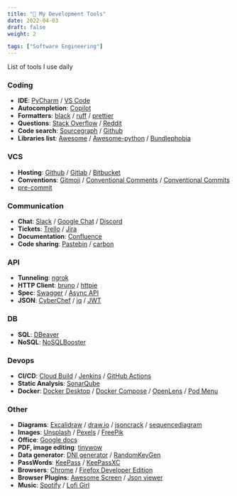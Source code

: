 ```yaml
---
title: "🔨 My Development Tools"
date: 2022-04-03
draft: false
weight: 2

tags: ["Software Engineering"]
---
```


List of tools I use daily

<!--more-->

### Coding

- **IDE**: [PyCharm](https://www.jetbrains.com/pycharm/) / [VS Code](https://code.visualstudio.com/)
- **Autocompletion**: [Copilot](https://copilot.github.com/)
- **Formatters**: [black](https://black.readthedocs.io/en/stable/index.html) / [ruff](https://github.com/astral-sh/ruff) / [prettier](https://prettier.io/)
- **Questions**: [Stack Overflow](https://stackoverflow.com/) / [Reddit](https://www.reddit.com/)
- **Code search**: [Sourcegraph](https://sourcegraph.com/) / [Github](https://www.github.com/)
- **Libraries list**: [Awesome](https://github.com/sindresorhus/awesome) / [Awesome-python](https://github.com/vinta/awesome-python#readme) / [Bundlephobia](https://bundlephobia.com/)

### VCS

- **Hosting**: [Github](https://www.github.com/) / [Gitlab](https://gitlab.com/) / [Bitbucket](https://bitbucket.org/)
- **Conventions**: [Gitmoji](https://gitmoji.dev/) / [Conventional Comments](https://conventionalcomments.org/) / [Conventional Commits](https://www.conventionalcommits.org/)
- [pre-commit](https://pre-commit.com/)

### Communication

- **Chat**: [Slack](https://slack.com/) / [Google Chat](https://chat.google.com/) / [Discord](https://discord.com/)
- **Tickets**: [Trello](https://trello.com/) / [Jira](https://jira.com/)
- **Documentation**: [Confluence](https://www.atlassian.com/software/confluence/)
- **Code sharing**: [Pastebin](https://pastebin.com/) / [carbon](https://carbon.now.sh/)

### API

- **Tunneling**: [ngrok](https://ngrok.com/)
- **HTTP Client**: [bruno](https://www.usebruno.com/) / [httpie](https://httpie.org/)
- **Spec**: [Swagger](https://editor.swagger.io/) / [Async API](https://www.asyncapi.com/)
- **JSON**: [CyberChef](https://gchq.github.io/CyberChef/) / [jq](https://github.com/jqlang/jq) / [JWT](https://jwt.io/)

### DB

- **SQL**: [DBeaver](https://dbeaver.io/)
- **NoSQL**: [NoSQLBooster](https://www.nosqlbooster.com/)

### Devops

- **CI/CD**: [Cloud Build](https://cloud.google.com/build) / [Jenkins](https://jenkins.io/) / [GitHub Actions](https://docs.github.com/en/actions)
- **Static Analysis**: [SonarQube](https://www.sonarqube.org)
- **Docker**: [Docker Desktop](https://www.docker.com/products/docker-desktop) / [Docker Compose](https://docs.docker.com/compose/) / [OpenLens](https://github.com/MuhammedKalkan/OpenLens) / [Pod Menu](https://github.com/alebcay/openlens-node-pod-menu)

### Other

- **Diagrams**: [Excalidraw](https://excalidraw.com/) / [draw.io](https://draw.io/) / [jsoncrack](https://jsoncrack.com/) / [sequencediagram](https://sequencediagram.org/)
- **Images**: [Unsplash](https://unsplash.com/) / [Pexels](https://www.pexels.com/) / [FreePik](https://www.freepik.com/)
- **Office**: [Google docs](https://docs.google.com/)
- **PDF, image editing**: [tinywow](https://tinywow.com/)
- **Data generator**: [DNI generator](https://generadordni.es/#home) / [RandomKeyGen](https://randomkeygen.com/)
- **PassWords**: [KeePass](https://keepass.info/) / [KeePassXC](https://keepassxc.org/)
- **Browsers**: [Chrome](https://www.google.com/chrome/) / [Firefox Developer Edition](https://www.mozilla.org/en-US/firefox/developer/)
- **Browser Plugins**: [Awesome Screen](https://www.awesomescreenshot.com/) / [Json viewer](https://chrome.google.com/webstore/detail/json-viewer/gbmdgpbipfallnflgajpaliibnhdgobh)
- **Music**: [Spotify](https://www.spotify.com/) / [Lofi Girl](https://www.youtube.com/channel/UCSJ4gkVC6NrvII8umztf0Ow)
